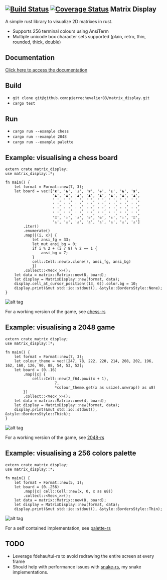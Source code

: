 [![Build Status](https://travis-ci.org/pierrechevalier83/matrix_display.svg?branch=master)](https://travis-ci.org/pierrechevalier83/matrix_display)
[![Coverage Status](https://coveralls.io/repos/github/pierrechevalier83/matrix_display/badge.svg?branch=master)](https://coveralls.io/github/pierrechevalier83/matrix_display?branch=master)
Matrix Display
--------------
A simple rust library to visualize 2D matrixes in rust.

- Supports 256 terminal colours using AnsiTerm
- Multiple unicode box character sets supported (plain, retro, thin, rounded, thick, double)

Documentation
-------------
[Click here to access the documentation](https://pierrechevalier83.github.io/matrix_display/)

Build
-----
- `git clone git@github.com:pierrechevalier83/matrix_display.git`
- `cargo test`

Run
---
- `cargo run --example chess`
- `cargo run --example 2048`
- `cargo run --example palette`

Example: visualising a chess board
----------------------------------

```
extern crate matrix_display;
use matrix_display::*;

fn main() {
    let format = Format::new(7, 3);
	let board = vec!['♜', '♞', '♝', '♛', '♚', '♝', '♞', '♜',
	                 '♟', '♟', '♟', '♟', '♟', '♟', '♟', '♟',
					 ' ', ' ', ' ', ' ', ' ', ' ', ' ', ' ',
                     ' ', ' ', ' ', ' ', ' ', ' ', ' ', ' ',
					 ' ', ' ', ' ', ' ', ' ', ' ', ' ', ' ',
					 ' ', ' ', ' ', ' ', ' ', ' ', ' ', ' ',
					 '♖', '♘', '♗', '♕', '♔', '♗', '♘', '♖',
					 '♙', '♙', '♙', '♙', '♙', '♙', '♙', '♙']
        .iter()
        .enumerate()
		.map(|(i, x)| {
            let ansi_fg = 33;
			let mut ansi_bg = 0;
		    if i % 2 + (i / 8) % 2 == 1 {
			    ansi_bg = 7;
			}
		    cell::Cell::new(x.clone(), ansi_fg, ansi_bg)
			})
        .collect::<Vec<_>>();
    let data = matrix::Matrix::new(8, board);
    let display = MatrixDisplay::new(format, data);
	display.cell_at_cursor_position((13, 6)).color.bg = 10;
    display.print(&mut std::io::stdout(), &style::BordersStyle::None);
}
```
![alt tag](https://github.com/pierrechevalier83/matrix_display/blob/master/screenshots/chess.png)

For a working version of the game, see [chess-rs](https://github.com/pierrechevalier83/chess-rs)

Example: visualising a 2048 game
--------------------------------

```
extern crate matrix_display;
use matrix_display::*;

fn main() {
    let format = Format::new(7, 3);
    let colour_theme = vec![247, 78, 222, 220, 214, 208, 202, 196, 162, 160, 126, 90, 88, 54, 53, 52];
    let board = (0..16)
        .map(|x| {
            cell::Cell::new(2_f64.powi(x + 1),
                      7,
                      *colour_theme.get(x as usize).unwrap() as u8)
        })
        .collect::<Vec<_>>();
    let data = matrix::Matrix::new(4, board);
    let display = MatrixDisplay::new(format, data);
    display.print(&mut std::io::stdout(), &style::BordersStyle::Thick);
}
```

![alt tag](https://github.com/pierrechevalier83/matrix_display/blob/master/screenshots/2048.png)

For a working version of the game, see [2048-rs](https://github.com/pierrechevalier83/2048-rs)

Example: visualising a 256 colors palette
-----------------------------------------

```
extern crate matrix_display;
use matrix_display::*;

fn main() {
    let format = Format::new(5, 1);
    let board = (0..256)
        .map(|x| cell::Cell::new(x, 0, x as u8))
        .collect::<Vec<_>>();
    let data = matrix::Matrix::new(8, board);
    let display = MatrixDisplay::new(format, data);
    display.print(&mut std::io::stdout(), &style::BordersStyle::Thin);
```

![alt tag](https://github.com/pierrechevalier83/matrix_display/blob/master/screenshots/palette.png)

For a self contained implementation, see [palette-rs](https://github.com/pierrechevalier83/palette-rs)

TODO
----

- Leverage fdehau/tui-rs to avoid redrawing the entire screen at every frame
 - Should help with performance issues with [snake-rs](https://github.com/pierrechevalier83/snake-rs), my snake implementations.
